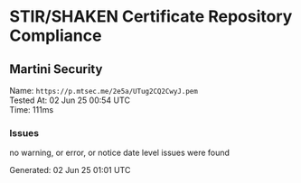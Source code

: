 # STIR/SHAKEN Certificate Repository Compliance

## Martini Security

Name: `https://p.mtsec.me/2e5a/UTug2CQ2CwyJ.pem`\
Tested At: 02 Jun 25 00:54 UTC\
Time: 111ms

### Issues

no warning, or error, or notice date level issues were found

Generated: 02 Jun 25 01:01 UTC